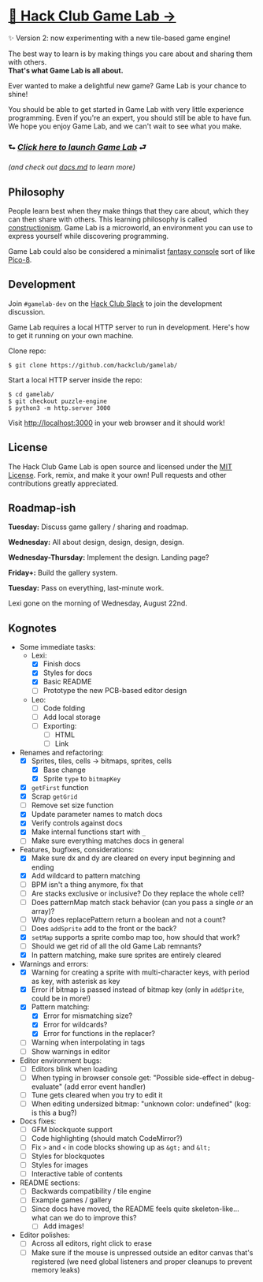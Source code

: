 # [👾 Hack Club Game Lab →](#)

✨ Version 2: now experimenting with a new tile-based game engine!

The best way to learn is by making things you care about and sharing them with others.  
**That's what Game Lab is all about.**

Ever wanted to make a delightful new game? Game Lab is your chance to shine!

You should be able to get started in Game Lab with very little experience programming. Even if you're an expert, you should still be able to have fun. We hope you enjoy Game Lab, and we can't wait to see what you make.

### ⮑ _**[Click here to launch Game Lab](#)**_ ⮐
_(and check out [docs.md](/docs.md) to learn more)_

## Philosophy

People learn best when they make things that they care about, which they can then share with others. This learning philosophy is called [constructionism](https://en.wikipedia.org/wiki/Constructionism_(learning_theory)). Game Lab is a microworld, an environment you can use to express yourself while discovering programming.

Game Lab could also be considered a minimalist [fantasy console](https://en.wikipedia.org/wiki/Fantasy_video_game_console) sort of like [Pico-8](https://www.lexaloffle.com/pico-8.php).

## Development

Join `#gamelab-dev` on the [Hack Club Slack](https://hackclub.com/slack/) to join the development discussion.

Game Lab requires a local HTTP server to run in development. Here's how to get it running on your own machine.

Clone repo:

```
$ git clone https://github.com/hackclub/gamelab/
```

Start a local HTTP server inside the repo:

```
$ cd gamelab/
$ git checkout puzzle-engine
$ python3 -m http.server 3000
```

Visit <http://localhost:3000> in your web browser and it should work!

## License

The Hack Club Game Lab is open source and licensed under the [MIT License](./LICENSE). Fork, remix, and make it your own! Pull requests and other contributions greatly appreciated.

## Roadmap-ish

**Tuesday:** Discuss game gallery / sharing and roadmap.

**Wednesday:** All about design, design, design, design.

**Wednesday-Thursday:** Implement the design. Landing page?

**Friday+:** Build the gallery system.

**Tuesday:** Pass on everything, last-minute work.

Lexi gone on the morning of Wednesday, August 22nd.

## Kognotes

- Some immediate tasks:
  - Lexi:
    - [x] Finish docs
    - [x] Styles for docs
    - [x] Basic README
    - [ ] Prototype the new PCB-based editor design
  - Leo:
    - [ ] Code folding
    - [ ] Add local storage
    - [ ] Exporting:
      - [ ] HTML
      - [ ] Link
- Renames and refactoring:
  - [x] Sprites, tiles, cells -> bitmaps, sprites, cells
    - [x] Base change
    - [x] Sprite `type` to `bitmapKey`
  - [x] `getFirst` function
  - [x] Scrap `getGrid`
  - [ ] Remove set size function
  - [x] Update parameter names to match docs
  - [x] Verify controls against docs
  - [x] Make internal functions start with `_`
  - [ ] Make sure everything matches docs in general
- Features, bugfixes, considerations:
  - [x] Make sure dx and dy are cleared on every input beginning and ending
  - [x] Add wildcard to pattern matching
  - [ ] BPM isn't a thing anymore, fix that
  - [ ] Are stacks exclusive or inclusive? Do they replace the whole cell?
  - [ ] Does patternMap match stack behavior (can you pass a single *or* an array)?
  - [ ] Why does replacePattern return a boolean and not a count?
  - [ ] Does `addSprite` add to the front or the back?
  - [x] `setMap` supports a sprite combo map too, how should that work?
  - [ ] Should we get rid of all the old Game Lab remnants?
  - [x] In pattern matching, make sure sprites are entirely cleared
- Warnings and errors:
  - [x] Warning for creating a sprite with multi-character keys, with period as key, with asterisk as key
  - [x] Error if bitmap is passed instead of bitmap key (only in `addSprite`, could be in more!)
  - [x] Pattern matching:
    - [x] Error for mismatching size?
    - [x] Error for wildcards?
    - [x] Error for functions in the replacer?
  - [ ] Warning when interpolating in tags
  - [ ] Show warnings in editor
- Editor environment bugs:
  - [ ] Editors blink when loading
  - [ ] When typing in browser console get: "Possible side-effect in debug-evaluate" (add error event handler)
  - [ ] Tune gets cleared when you try to edit it
  - [ ] When editing undersized bitmap: "unknown color: undefined" (kog: is this a bug?)
- Docs fixes:
  - [ ] GFM blockquote support
  - [ ] Code highlighting (should match CodeMirror?)
  - [ ] Fix `>` and `<` in code blocks showing up as `&gt;` and `&lt;`
  - [ ] Styles for blockquotes
  - [ ] Styles for images
  - [ ] Interactive table of contents
- README sections:
  - [ ] Backwards compatibility / tile engine
  - [ ] Example games / gallery
  - [ ] Since docs have moved, the README feels quite skeleton-like... what can we do to improve this?
    - [ ] Add images!
- Editor polishes:
  - [ ] Across all editors, right click to erase
  - [ ] Make sure if the mouse is unpressed outside an editor canvas that's registered (we need global listeners and proper cleanups to prevent memory leaks)
